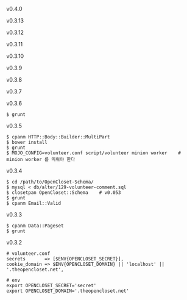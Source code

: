 v0.4.0

v0.3.13

v0.3.12

v0.3.11

v0.3.10

v0.3.9

v0.3.8

v0.3.7

v0.3.6

    $ grunt

v0.3.5

    $ cpanm HTTP::Body::Builder::MultiPart
    $ bower install
    $ grunt
    $ MOJO_CONFIG=volunteer.conf script/volunteer minion worker    # minion worker 를 띄워야 한다

v0.3.4

    $ cd /path/to/OpenCloset-Schema/
    $ mysql < db/alter/129-volunteer-comment.sql
    $ closetpan OpenCloset::Schema    # v0.053
    $ grunt
    $ cpanm Email::Valid

v0.3.3

    $ cpanm Data::Pageset
    $ grunt

v0.3.2

    # volunteer.conf
    secrets       => [$ENV{OPENCLOSET_SECRET}],
    cookie_domain => $ENV{OPENCLOSET_DOMAIN} || 'localhost' || '.theopencloset.net',

    # env
    export OPENCLOSET_SECRET='secret'
    export OPENCLOSET_DOMAIN='.theopencloset.net'
